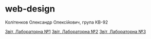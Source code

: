# web-design
Колітенков Олександр Олексійович, група КВ-92


[Звіт, Лабораторна №1](https://docs.google.com/document/d/1Xla1mbGvMHSI3n0g12uB46T7K_jui25T2ey4Ljm7dGg/edit?usp=sharing)
[Звіт, Лабораторна №2](https://docs.google.com/document/d/1X3_zGkfm7zqMMejtQkozI886pIDreCF6rFkxiofmpsg/edit?usp=sharing)
[Звіт, Лабораторна №3](https://docs.google.com/document/d/1lxGpu_d2to_HkaCWr4psIaHb-YQy1eUgvapVF9dtbr8/edit?usp=sharing)